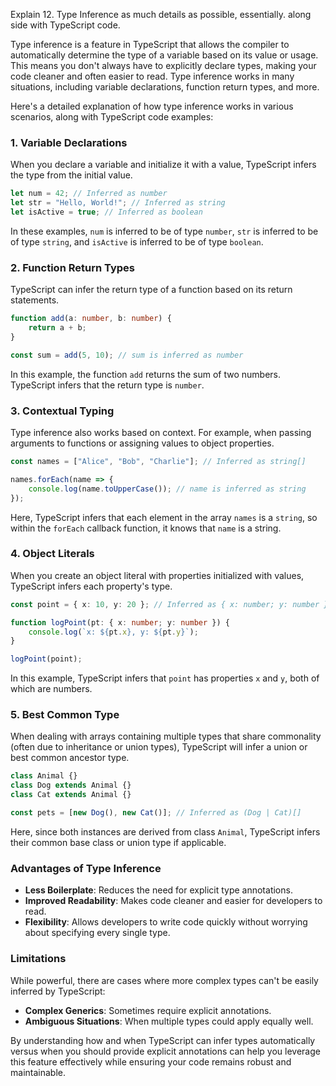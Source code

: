 Explain 12. Type Inference as much details as possible, essentially. along side with TypeScript code.



Type inference is a feature in TypeScript that allows the compiler to automatically determine the type of a variable based on its value or usage. This means you don't always have to explicitly declare types, making your code cleaner and often easier to read. Type inference works in many situations, including variable declarations, function return types, and more.

Here's a detailed explanation of how type inference works in various scenarios, along with TypeScript code examples:

### 1. Variable Declarations

When you declare a variable and initialize it with a value, TypeScript infers the type from the initial value.

```typescript
let num = 42; // Inferred as number
let str = "Hello, World!"; // Inferred as string
let isActive = true; // Inferred as boolean
```

In these examples, `num` is inferred to be of type `number`, `str` is inferred to be of type `string`, and `isActive` is inferred to be of type `boolean`.

### 2. Function Return Types

TypeScript can infer the return type of a function based on its return statements.

```typescript
function add(a: number, b: number) {
    return a + b;
}

const sum = add(5, 10); // sum is inferred as number
```

In this example, the function `add` returns the sum of two numbers. TypeScript infers that the return type is `number`.

### 3. Contextual Typing

Type inference also works based on context. For example, when passing arguments to functions or assigning values to object properties.

```typescript
const names = ["Alice", "Bob", "Charlie"]; // Inferred as string[]

names.forEach(name => {
    console.log(name.toUpperCase()); // name is inferred as string
});
```

Here, TypeScript infers that each element in the array `names` is a `string`, so within the `forEach` callback function, it knows that `name` is a string.

### 4. Object Literals

When you create an object literal with properties initialized with values, TypeScript infers each property's type.

```typescript
const point = { x: 10, y: 20 }; // Inferred as { x: number; y: number }

function logPoint(pt: { x: number; y: number }) {
    console.log(`x: ${pt.x}, y: ${pt.y}`);
}

logPoint(point);
```

In this example, TypeScript infers that `point` has properties `x` and `y`, both of which are numbers.

### 5. Best Common Type

When dealing with arrays containing multiple types that share commonality (often due to inheritance or union types), TypeScript will infer a union or best common ancestor type.

```typescript
class Animal {}
class Dog extends Animal {}
class Cat extends Animal {}

const pets = [new Dog(), new Cat()]; // Inferred as (Dog | Cat)[]
```

Here, since both instances are derived from class `Animal`, TypeScript infers their common base class or union type if applicable.

### Advantages of Type Inference

- **Less Boilerplate**: Reduces the need for explicit type annotations.
- **Improved Readability**: Makes code cleaner and easier for developers to read.
- **Flexibility**: Allows developers to write code quickly without worrying about specifying every single type.
  
### Limitations

While powerful, there are cases where more complex types can't be easily inferred by TypeScript:

- **Complex Generics**: Sometimes require explicit annotations.
- **Ambiguous Situations**: When multiple types could apply equally well.
  
By understanding how and when TypeScript can infer types automatically versus when you should provide explicit annotations can help you leverage this feature effectively while ensuring your code remains robust and maintainable.